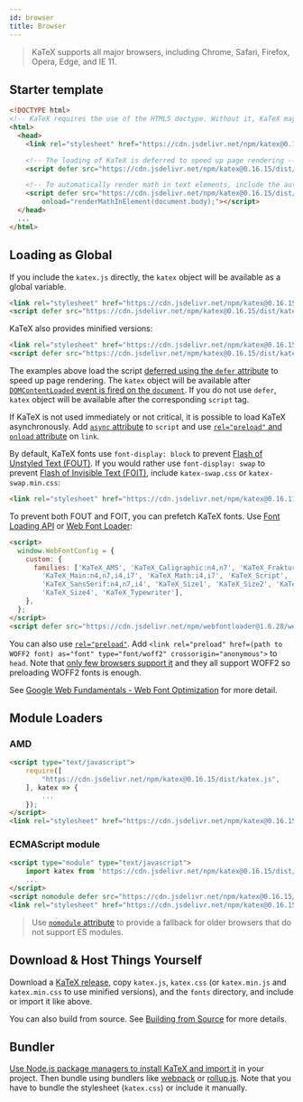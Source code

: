 ```yaml
---
id: browser
title: Browser
---
```

> KaTeX supports all major browsers, including Chrome, Safari, Firefox, Opera, Edge, and IE 11.

## Starter template

```html
<!DOCTYPE html>
<!-- KaTeX requires the use of the HTML5 doctype. Without it, KaTeX may not render properly -->
<html>
  <head>
    <link rel="stylesheet" href="https://cdn.jsdelivr.net/npm/katex@0.16.15/dist/katex.min.css" integrity="sha384-Htz9HMhiwV8GuQ28Xr9pEs1B4qJiYu/nYLLwlDklR53QibDfmQzi7rYxXhMH/5/u" crossorigin="anonymous">

    <!-- The loading of KaTeX is deferred to speed up page rendering -->
    <script defer src="https://cdn.jsdelivr.net/npm/katex@0.16.15/dist/katex.min.js" integrity="sha384-bxmi2jLGCvnsEqMuYLKE/KsVCxV3PqmKeK6Y6+lmNXBry6+luFkEOsmp5vD9I/7+" crossorigin="anonymous"></script>

    <!-- To automatically render math in text elements, include the auto-render extension: -->
    <script defer src="https://cdn.jsdelivr.net/npm/katex@0.16.15/dist/contrib/auto-render.min.js" integrity="sha384-hCXGrW6PitJEwbkoStFjeJxv+fSOOQKOPbJxSfM6G5sWZjAyWhXiTIIAmQqnlLlh" crossorigin="anonymous"
        onload="renderMathInElement(document.body);"></script>
  </head>
  ...
</html>
```

## Loading as Global
If you include the `katex.js` directly, the `katex` object will be available as
a global variable.

```html
<link rel="stylesheet" href="https://cdn.jsdelivr.net/npm/katex@0.16.15/dist/katex.css" integrity="sha384-zLeDfjAc8DwENEGNNTkTTnfsm/SivaEXAA2fE7fRzBTXD0tVOIzGYvE5XYRds2T3" crossorigin="anonymous">
<script defer src="https://cdn.jsdelivr.net/npm/katex@0.16.15/dist/katex.js" integrity="sha384-FqGJ8MgMYoNdTzskCP+Ug2swwqMiP6ExJPS++zP+EfvbHYHjymfSvGfNrnypPrrj" crossorigin="anonymous"></script>
```

KaTeX also provides minified versions:

```html
<link rel="stylesheet" href="https://cdn.jsdelivr.net/npm/katex@0.16.15/dist/katex.min.css" integrity="sha384-Htz9HMhiwV8GuQ28Xr9pEs1B4qJiYu/nYLLwlDklR53QibDfmQzi7rYxXhMH/5/u" crossorigin="anonymous">
<script defer src="https://cdn.jsdelivr.net/npm/katex@0.16.15/dist/katex.min.js" integrity="sha384-bxmi2jLGCvnsEqMuYLKE/KsVCxV3PqmKeK6Y6+lmNXBry6+luFkEOsmp5vD9I/7+" crossorigin="anonymous"></script>
```

The examples above load the script [deferred using the `defer` attribute](https://developer.mozilla.org/en/HTML/Element/script#Attributes)
to speed up page rendering. The `katex` object will be available after
[`DOMContentLoaded` event is fired on the `document`](https://developer.mozilla.org/ko/docs/Web/Reference/Events/DOMContentLoaded).
If you do not use `defer`, `katex` object will be available after the corresponding
`script` tag.

If KaTeX is not used immediately or not critical, it is possible to load KaTeX
asynchronously. Add [`async` attribute](https://developer.mozilla.org/en/HTML/Element/script#Attributes)
to `script` and use [`rel="preload"` and `onload` attribute](https://github.com/filamentgroup/loadCSS)
on `link`.

By default, KaTeX fonts use `font-display: block` to prevent
[Flash of Unstyled Text (FOUT)](https://css-tricks.com/fout-foit-foft/).
If you would rather use `font-display: swap` to prevent
[Flash of Invisible Text (FOIT)](https://css-tricks.com/fout-foit-foft/),
include `katex-swap.css` or `katex-swap.min.css`:

```html
<link rel="stylesheet" href="https://cdn.jsdelivr.net/npm/katex@0.16.11/dist/katex-swap.min.css" integrity="sha384-BOeBz8do6MyqL29GEdfRE4QpnXkZT1gm6U24snIZEDCLhc8wHmNIj6HwUs0tVDlJ" crossorigin="anonymous">
```

To prevent both FOUT and FOIT, you can prefetch KaTeX fonts.
Use [Font Loading API](https://developer.mozilla.org/en-US/docs/Web/API/CSS_Font_Loading_API)
or [Web Font Loader](https://github.com/typekit/webfontloader):

```html
<script>
  window.WebFontConfig = {
    custom: {
      families: ['KaTeX_AMS', 'KaTeX_Caligraphic:n4,n7', 'KaTeX_Fraktur:n4,n7',
        'KaTeX_Main:n4,n7,i4,i7', 'KaTeX_Math:i4,i7', 'KaTeX_Script',
        'KaTeX_SansSerif:n4,n7,i4', 'KaTeX_Size1', 'KaTeX_Size2', 'KaTeX_Size3',
        'KaTeX_Size4', 'KaTeX_Typewriter'],
    },
  };
</script>
<script defer src="https://cdn.jsdelivr.net/npm/webfontloader@1.6.28/webfontloader.js" integrity="sha256-4O4pS1SH31ZqrSO2A/2QJTVjTPqVe+jnYgOWUVr7EEc=" crossorigin="anonymous"></script>
```

You can also use [`rel="preload"`](https://developer.mozilla.org/en-US/docs/Web/HTML/Preloading_content).
Add `<link rel="preload" href=(path to WOFF2 font) as="font" type="font/woff2" crossorigin="anonymous">`
to `head`. Note that [only few browsers support it](https://caniuse.com/#feat=link-rel-preload)
and they all support WOFF2 so preloading WOFF2 fonts is enough.

See [Google Web Fundamentals - Web Font Optimization](https://developers.google.com/web/fundamentals/performance/optimizing-content-efficiency/webfont-optimization)
for more detail.

## Module Loaders
### AMD
```html
<script type="text/javascript">
    require([
        "https://cdn.jsdelivr.net/npm/katex@0.16.15/dist/katex.js",
    ], katex => {
        ...
    });
</script>
<link rel="stylesheet" href="https://cdn.jsdelivr.net/npm/katex@0.16.15/dist/katex.css" integrity="sha384-zLeDfjAc8DwENEGNNTkTTnfsm/SivaEXAA2fE7fRzBTXD0tVOIzGYvE5XYRds2T3" crossorigin="anonymous">
```

### ECMAScript module
```html
<script type="module" type="text/javascript">
    import katex from 'https://cdn.jsdelivr.net/npm/katex@0.16.15/dist/katex.mjs';
    ...
</script>
<script nomodule defer src="https://cdn.jsdelivr.net/npm/katex@0.16.15/dist/katex.js" integrity="sha384-FqGJ8MgMYoNdTzskCP+Ug2swwqMiP6ExJPS++zP+EfvbHYHjymfSvGfNrnypPrrj" crossorigin="anonymous"></script>
<link rel="stylesheet" href="https://cdn.jsdelivr.net/npm/katex@0.16.15/dist/katex.css" integrity="sha384-zLeDfjAc8DwENEGNNTkTTnfsm/SivaEXAA2fE7fRzBTXD0tVOIzGYvE5XYRds2T3" crossorigin="anonymous">
```

> Use [`nomodule` attribute](https://developer.mozilla.org/en/HTML/Element/script#Attributes)
to provide a fallback for older browsers that do not support ES modules.

## Download & Host Things Yourself
Download a [KaTeX release](https://github.com/KaTeX/KaTeX/releases),
copy `katex.js`, `katex.css`
(or `katex.min.js` and `katex.min.css` to use minified versions),
and the `fonts` directory, and include or import it like above.

You can also build from source. See [Building from Source](node.md#building-from-source)
for more details.

## Bundler
[Use Node.js package managers to install KaTeX and import it](node.md) in your
project. Then bundle using bundlers like [webpack](https://webpack.js.org/) or
[rollup.js](https://rollupjs.org/). Note that you have to bundle the stylesheet
(`katex.css`) or include it manually.
